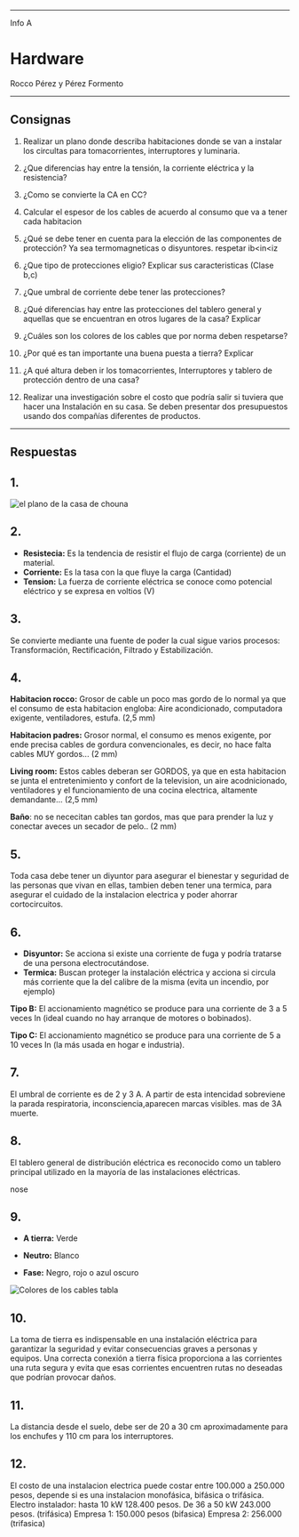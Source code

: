 
---

Info A

# Hardware

Rocco Pérez y Pérez Formento

---

## Consignas

1. Realizar un plano donde describa habitaciones donde se van a instalar los circultas para tomacorrientes, interruptores y luminaria.

2. ¿Que diferencias hay entre la tensión, la corriente eléctrica y la resistencia?

3. ¿Como se convierte la CA en CC?

4. Calcular el espesor de los cables de acuerdo al consumo que va a tener cada habitacion

5. ¿Qué se debe tener en cuenta para la elección de las componentes de protección? Ya sea termomagneticas o disyuntores. respetar ib<in<iz

6. ¿Que tipo de protecciones eligio? Explicar sus caracteristicas (Clase b,c)

7. ¿Que umbral de corriente debe tener las protecciones?

8. ¿Qué diferencias hay entre las protecciones del tablero general y aquellas que se encuentran en otros lugares de la casa? Explicar

9. ¿Cuáles son los colores de los cables que por norma deben respetarse?

10. ¿Por qué es tan importante una buena puesta a tierra? Explicar

11. ¿A qué altura deben ir los tomacorrientes, Interruptores y tablero de protección dentro de una casa?

12. Realizar una investigación sobre el costo que podría salir si tuviera que hacer una Instalación en su casa. Se deben presentar dos presupuestos usando dos compañías diferentes de productos.

---

## Respuestas

## 1. 

![el plano de la casa de chouna](/carpeta-digital/assets/img/casachouna.webp)

## 2. 

- **Resistecia:** Es la tendencia de resistir el flujo de carga (corriente) de un material.
- **Corriente:** Es la tasa con la que fluye la carga (Cantidad)
- **Tension:**  La fuerza de corriente eléctrica se conoce como potencial eléctrico y se expresa en voltios (V)

## 3. 

Se convierte mediante una fuente de poder la cual sigue varios procesos: Transformación, Rectificación, Filtrado y Estabilización.

## 4. 

__Habitacion rocco:__ Grosor de cable un poco mas gordo de lo normal ya que el consumo de esta habitacion engloba: Aire acondicionado, computadora exigente, ventiladores, estufa. (2,5 mm)

__Habitacion padres:__ Grosor normal, el consumo es menos exigente, por ende precisa cables de gordura convencionales, es decir, no hace falta cables MUY gordos... (2 mm)

__Living room:__ Estos cables deberan ser GORDOS, ya que en esta habitacion se junta el entretenimiento y confort de la television, un aire acodnicionado, ventiladores y el funcionamiento de una cocina electrica, altamente demandante... (2,5 mm)

__Baño__: no se nececitan cables tan gordos, mas que para prender la luz y conectar aveces un secador de pelo.. (2 mm)

## 5. 

Toda casa debe tener un diyuntor para asegurar el bienestar y seguridad de las personas que vivan en ellas, tambien deben tener una termica, para asegurar el cuidado de la instalacion electrica y poder ahorrar cortocircuitos.

## 6. 

- **Disyuntor:** Se acciona si existe una corriente de fuga y podría tratarse de una persona electrocutándose.
- **Termica:** Buscan proteger la instalación eléctrica y acciona si circula más corriente que la del calibre de la misma (evita un incendio, por ejemplo)

__Tipo B:__ El accionamiento magnético se produce para una corriente de 3 a 5 veces In (ideal cuando no hay arranque de motores o bobinados).
 
__Tipo C:__ El accionamiento magnético se produce para una corriente de 5 a 10 veces In (la más usada en hogar e industria).

## 7.

El umbral de corriente es de 2 y 3 A. A partir de esta intencidad sobreviene la parada respiratoria, inconsciencia,aparecen marcas visibles. mas de 3A muerte.

## 8.

El tablero general de distribución eléctrica es reconocido como un tablero principal utilizado en la mayoría de las instalaciones eléctricas. 

nose

## 9.

- __A tierra:__ Verde

- __Neutro:__ Blanco

- __Fase:__ Negro, rojo o azul oscuro

![Colores de los cables tabla](/carpeta-digital/assets/img/colores_cables.webp)

## 10.

La toma de tierra es indispensable en una instalación eléctrica para garantizar la seguridad y evitar consecuencias graves a personas y equipos. Una correcta conexión a tierra física proporciona a las corrientes una ruta segura y evita que esas corrientes encuentren rutas no deseadas que podrían provocar daños.

## 11. 

La distancia desde el suelo, debe ser de 20 a 30 cm aproximadamente para los enchufes y 110 cm para los interruptores.

## 12. 

El costo de una instalacion electrica puede costar entre 100.000 a 250.000 pesos, depende si es una instalacion monofásica, bifásica o trifásica.
Electro instalador: hasta 10 kW 128.400 pesos. De 36 a 50 kW 243.000 pesos. (trifásica)
Empresa 1: 150.000 pesos (bifasica)
Empresa 2: 256.000 (trifasica)
